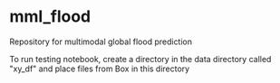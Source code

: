 # mml_flood
Repository for multimodal global flood prediction 

To run testing notebook, create a directory in the data directory called "xy_df" and place files from Box in this directory